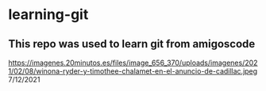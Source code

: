# learning-git
## This repo was used to learn git from amigoscode
https://imagenes.20minutos.es/files/image_656_370/uploads/imagenes/2021/02/08/winona-ryder-y-timothee-chalamet-en-el-anuncio-de-cadillac.jpeg
7/12/2021
